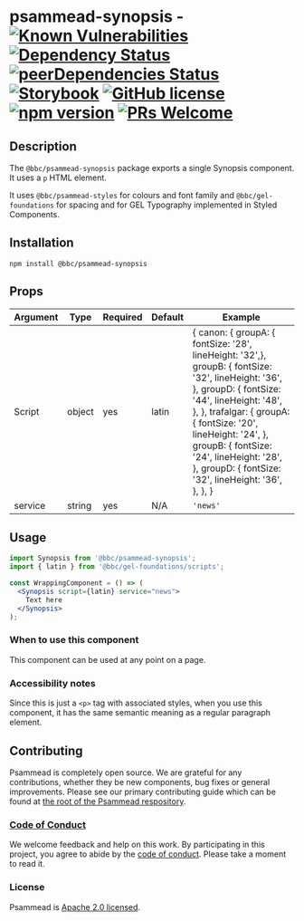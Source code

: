 # psammead-synopsis - [![Known Vulnerabilities](https://snyk.io/test/github/bbc/psammead/badge.svg?targetFile=packages%2Fcomponents%2Fpsammead-synopsis%2Fpackage.json)](https://snyk.io/test/github/bbc/psammead?targetFile=packages%2Fcomponents%2Fpsammead-synopsis%2Fpackage.json) [![Dependency Status](https://david-dm.org/bbc/psammead.svg?path=packages/components/psammead-synopsis)](https://david-dm.org/bbc/psammead?path=packages/components/psammead-synopsis) [![peerDependencies Status](https://david-dm.org/bbc/psammead/peer-status.svg?path=packages/components/psammead-synopsis)](https://david-dm.org/bbc/psammead?path=packages/components/psammead-synopsis&type=peer) [![Storybook](https://raw.githubusercontent.com/storybooks/brand/master/badge/badge-storybook.svg?sanitize=true)](https://bbc.github.io/psammead/?path=/story/synopsis--default) [![GitHub license](https://img.shields.io/badge/license-Apache%202.0-blue.svg)](https://github.com/bbc/psammead/blob/latest/LICENSE) [![npm version](https://img.shields.io/npm/v/@bbc/psammead-synopsis.svg)](https://www.npmjs.com/package/@bbc/psammead-synopsis) [![PRs Welcome](https://img.shields.io/badge/PRs-welcome-brightgreen.svg)](https://github.com/bbc/psammead/blob/latest/CONTRIBUTING.md)

## Description

The `@bbc/psammead-synopsis` package exports a single Synopsis component. It uses a `p` HTML element.

It uses `@bbc/psammead-styles` for colours and font family and `@bbc/gel-foundations` for spacing and for GEL Typography implemented in Styled Components.

## Installation

`npm install @bbc/psammead-synopsis`

## Props

<!-- prettier-ignore -->
| Argument  | Type | Required | Default | Example |
| --------- | ---- | -------- | ------- | ------- |
| Script    | object | yes | latin | { canon: { groupA: { fontSize: '28', lineHeight: '32',}, groupB: { fontSize: '32', lineHeight: '36', }, groupD: { fontSize: '44', lineHeight: '48', }, }, trafalgar: { groupA: { fontSize: '20', lineHeight: '24', }, groupB: { fontSize: '24', lineHeight: '28', }, groupD: { fontSize: '32', lineHeight: '36', }, }, }|
| service | string | yes | N/A | `'news'` |

## Usage

```jsx
import Synopsis from '@bbc/psammead-synopsis';
import { latin } from '@bbc/gel-foundations/scripts';

const WrappingComponent = () => (
  <Synopsis script={latin} service="news">
    Text here
  </Synopsis>
);
```

### When to use this component

This component can be used at any point on a page.

<!-- ### When not to use this component -->

### Accessibility notes

Since this is just a `<p>` tag with associated styles, when you use this component, it has the same semantic meaning as a regular paragraph element.

<!-- ## Roadmap -->

## Contributing

Psammead is completely open source. We are grateful for any contributions, whether they be new components, bug fixes or general improvements. Please see our primary contributing guide which can be found at [the root of the Psammead respository](https://github.com/bbc/psammead/blob/latest/CONTRIBUTING.md).

### [Code of Conduct](https://github.com/bbc/psammead/blob/latest/CODE_OF_CONDUCT.md)

We welcome feedback and help on this work. By participating in this project, you agree to abide by the [code of conduct](https://github.com/bbc/psammead/blob/latest/CODE_OF_CONDUCT.md). Please take a moment to read it.

### License

Psammead is [Apache 2.0 licensed](https://github.com/bbc/psammead/blob/latest/LICENSE).
